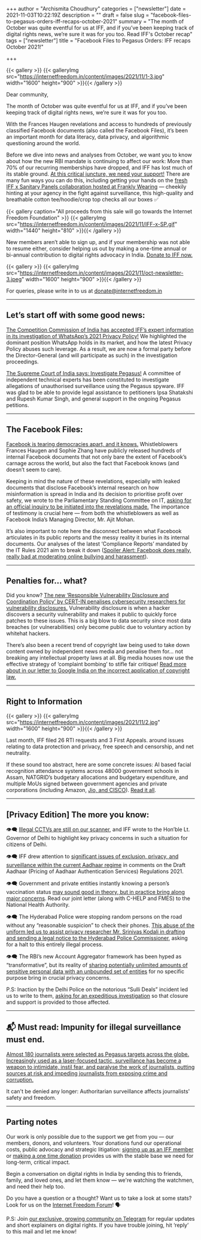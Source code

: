 +++
author = "Archismita Choudhury"
categories = ["newsletter"]
date = 2021-11-03T10:22:19Z
description = ""
draft = false
slug = "facebook-files-to-pegasus-orders-iff-recaps-october-2021"
summary = "The month of October was quite eventful for us at IFF, and if you’ve been keeping track of digital rights news, we’re sure it was for you too. Read IFF's October recap"
tags = ["newsletter"]
title = "Facebook Files to Pegasus Orders: IFF recaps October 2021!"

+++


{{< gallery >}}
{{< galleryImg  src="https://internetfreedom.in/content/images/2021/11/1-3.jpg" width="1600" height="900" >}}{{< /gallery >}}

Dear community, 

The month of October was quite eventful for us at IFF, and if you’ve been keeping track of digital rights news, we’re sure it was for you too.

With the Frances Haugen revelations and access to hundreds of previously classified Facebook documents (also called the Facebook Files), it’s been an important month for data literacy, data privacy, and algorithmic questioning around the world.

Before we dive into news and analyses from October, we want you to know about how the new RBI mandate is continuing to affect our work: More than 70% of our recurring memberships have dropped, and IFF has lost much of its stable ground. [At this critical juncture, we need your support!](https://internetfreedom.in/iff-needs-your-help-keep-us-going/) There are many fun ways you can do this, including getting your hands on the [fresh IFF x Sanitary Panels collaboration hosted at Frankly Wearing](https://www.franklywearing.com/d/cotton-t-shirt-iff-sanitary-panels-319980) — cheekily hinting at your agency in the fight against surveillance, this high-quality and breathable cotton tee/hoodie/crop top checks all our boxes ✅

{{< gallery caption="All proceeds from this sale will go towards the Internet Freedom Foundation" >}}
{{< galleryImg  src="https://internetfreedom.in/content/images/2021/11/IFF-x-SP.gif" width="1440" height="810" >}}{{< /gallery >}}

New members aren’t able to sign up, and if your membership was not able to resume either, consider helping us out by making a one-time annual or bi-annual contribution to digital rights advocacy in India. [Donate to IFF now.](https://internetfreedom.in/donate/)

{{< gallery >}}
{{< galleryImg  src="https://internetfreedom.in/content/images/2021/11/oct-newsletter-3.jpeg" width="1600" height="900" >}}{{< /gallery >}}

For queries, please write in to us at [donate@internetfreedom.in](mailto:donate@internetfreedom.in)

---

## Let’s start off with some good news:

[The Competition Commission of India has accepted IFF’s expert information in its investigation of WhatsApp’s 2021 Privacy Policy!](https://internetfreedom.in/big-opportunity-cci-accepts-iffs-expert-information/) We highlighted the dominant position WhatsApp holds in its market, and how the latest Privacy Policy abuses such leverage. As a result, we are now a formal party before the Director-General (and will participate as such) in the investigation proceedings.

[The Supreme Court of India says: Investigate Pegasus!](https://internetfreedom.in/sc-appoints-a-committee-to-examine-the-use-of-pegasus-spyware-in-india/) A committee of independent technical experts has been constituted to investigate allegations of unauthorised surveillance using the Pegasus spyware. IFF was glad to be able to provide legal assistance to petitioners Ipsa Shatakshi and Rupesh Kumar Singh, and general support in the ongoing Pegasus petitions.

---

## The Facebook Files:

[Facebook is tearing democracies apart, and it knows.](https://internetfreedom.in/your-mom-was-right-facebook-is-bad-for-you/) Whistleblowers Frances Haugen and Sophie Zhang have publicly released hundreds of internal Facebook documents that not only bare the extent of Facebook’s carnage across the world, but also the fact that Facebook knows (and doesn’t seem to care).

Keeping in mind the nature of these revelations, especially with leaked documents that disclose Facebook’s internal research on how misinformation is spread in India and its decision to prioritise profit over safety, we wrote to the Parliamentary Standing Committee on IT, [asking for an official inquiry to be initiated into the revelations made.](https://internetfreedom.in/facebook-expose-signals-the-need-for-india-to-update-its-social-media-regulations/) The importance of testimony is crucial here — from both the whistleblowers as well as Facebook India’s Managing Director, Mr. Ajit Mohan.

It’s also important to note here the disconnect between what Facebook articulates in its public reports and the messy reality it buries in its internal documents. Our analyses of the latest ‘Compliance Reports’ mandated by the IT Rules 2021 aim to break it down ([Spoiler Alert: Facebook does really, really bad at moderating online bullying and harassment](https://internetfreedom.in/social-media-giants-have-released-their-compliance-reports-for-the-month-of-august-weve-analysed-them/)).

---

## Penalties for… what?



Did you know? [The new ‘Responsible Vulnerability Disclosure and Coordination Policy’ by CERT-IN penalises cybersecurity researchers for vulnerability disclosures.](https://internetfreedom.in/dont-penalise-cybersecurity-researchers/) Vulnerability disclosure is when a hacker discovers a security vulnerability and makes it public to quickly force patches to these issues. This is a big blow to data security since most data breaches (or vulnerabilities) only become public due to voluntary action by whitehat hackers. 

There’s also been a recent trend of copyright law being used to take down content owned by independent news media and penalise them for… not breaking any intellectual property laws at all. Big media houses now use the effective strategy of ‘complaint bombing’ to stifle fair critique! [Read more about in our letter to Google India on the incorrect application of copyright law.](https://internetfreedom.in/iff-writes-to-google-india-about-recent-instances-of-youtube-copyright-strikes/)

---

## Right to Information

{{< gallery >}}
{{< galleryImg  src="https://internetfreedom.in/content/images/2021/11/2.jpg" width="1600" height="900" >}}{{< /gallery >}}



Last month, IFF filed 26 RTI requests and 3 First Appeals. around issues relating to data protection and privacy, free speech and censorship, and net neutrality.

If these sound too abstract, here are some concrete issues: AI based facial recognition attendance systems across 48000 government schools in Assam, NATGRID’s budgetary allocations and budgetary expenditure, and multiple MoUs signed between government agencies and private corporations (including Amazon, [Jio, and CISCO](https://internetfreedom.in/algorithms-in-mous-and-data-for-profit-4-new-mous-signed-between-the-ministry-of-agriculture-and-private-corporations-including-jio-and-cisco/)). [Read it all](https://internetfreedom.in/digital-transparency-a-right-to-information-report-for-september-2021/).

---

## [Privacy Edition] The more you know:

👁‍🗨 [Illegal CCTVs are still on our scanner](https://internetfreedom.in/can-the-delhi-lt-gov-regulate-the-illegal-cctv-deployment-in-the-city-saveourprivacy/), and IFF wrote to the Hon’ble Lt. Governor of Delhi to highlight key privacy concerns in such a situation for citizens of Delhi.

👁‍🗨 IFF drew attention to [significant issues of exclusion, privacy, and surveillance within the current Aadhaar regime](https://internetfreedom.in/iff-submits-its-comments-on-the-draft-aadhaar-pricing-of-aadhaar-authentication-services-regulations/) in comments on the Draft Aadhaar (Pricing of Aadhaar Authentication Services) Regulations 2021.

👁‍🗨 Government and private entities instantly knowing a person’s vaccination status [may sound good in theory, but in practice bring along major concerns](https://internetfreedom.in/read-our-joint-letter-with-c-help-fmes-to-nha-on-cowins-updated-api/). Read our joint letter (along with C-HELP and FMES) to the National Health Authority.

👁‍🗨 The Hyderabad Police were stopping random persons on the road without any “reasonable suspicion” to check their phones. [This abuse of the uniform led us to assist privacy researcher Mr. Srinivas Kodali in drafting and sending a legal notice to the Hyderabad Police Commissioner](https://internetfreedom.in/iff-assisted-in-sending-a-legal-notice-to-the-hyderabad-police-commissioner-regarding-search-of-mobile-phones-for-keywords-such-as-ganja/), asking for a halt to this entirely illegal process.

👁‍🗨 The RBI’s new Account Aggregator framework has been hyped as “transformative”, but its reality of [sharing potentially unlimited amounts of sensitive personal data with an unbounded set of entities](https://internetfreedom.in/explainer-account-aggregator-framework-saveourprivacy/) for no specific purpose bring in crucial privacy concerns.

P.S: Inaction by the Delhi Police on the notorious “Sulli Deals” incident led us to write to them, [asking for an expeditious investigation](https://internetfreedom.in/118-days-since-still-no-justice-for-those-targeted-by-the-sulli-deals-incident/) so that closure and support is provided to those affected.

---

## 📬 Must read: Impunity for illegal surveillance must end.



[Almost 180 journalists were selected as Pegasus targets across the globe. Increasingly used as a laser-focused tactic, surveillance has become a weapon to intimidate, instil fear, and paralyse the work of journalists, putting sources at risk and impeding journalists from exposing crime and corruption.](https://ifex.org/stalking-the-messenger-ending-impunity-for-illegal-surveillance/)

It can't be denied any longer: Authoritarian surveillance affects journalists' safety and freedom.

---

## Parting notes

Our work is only possible due to the support we get from you — our members, donors, and volunteers. Your donations fund our operational costs, public advocacy and strategic litigation: [signing up as an IFF member](https://internetfreedom.in/donate/) or [making a one time donation](https://internetfreedom.in/donate/) provides us with the stable base we need for long-term, critical impact. 

Begin a conversation on digital rights in India by sending this to friends, family, and loved ones, and let them know — we're watching the watchmen, and need their help too. 

Do you have a question or a thought? Want us to take a look at some stats? Look for us on the [Internet Freedom Forum](http://forum.internetfreedom.in)! 🗣

P.S: Join [our exclusive, growing community on Telegram](https://telegram.me/joinchat/iZMK2oalbt8xMGI1) for regular updates and short explainers on digital rights. If you have trouble joining, hit ‘reply’ to this mail and let me know!



